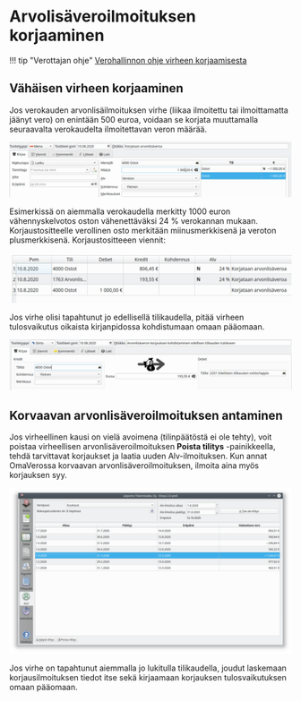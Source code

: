 # Arvolisäveroilmoituksen korjaaminen

!!! tip "Verottajan ohje"
    [Verohallinnon ohje virheen korjaamisesta](https://www.vero.fi/yritykset-ja-yhteisot/ilmoittaminen-ja-maksaminen/omaaloitteiset-verot/miten_omaaloitteisten_verojen_ilmoituks/)


## Vähäisen virheen korjaaminen

Jos verokauden arvonlisäilmoituksen virhe (liikaa ilmoitettu tai ilmoittamatta jäänyt vero) on enintään 500 euroa, voidaan se korjata muuttamalla seuraavalta verokaudelta ilmoitettavan veron määrää.

![](pienkorjaus.png)

Esimerkissä on aiemmalla verokaudella merkitty 1000 euron vähennyskelvotos oston vähenettäväksi 24 % verokannan mukaan. Korjaustositteelle verollinen osto merkitään miinusmerkkisenä ja veroton plusmerkkisenä. Korjaustositteeen viennit:

![](pienviennit.png)

Jos virhe olisi tapahtunut jo edellisellä tilikaudella, pitää virheen tulosvaikutus oikaista kirjanpidossa kohdistumaan omaan pääomaan.

![](pienoikaisu.png)

## Korvaavan arvonlisäveroilmoituksen antaminen

Jos virheellinen kausi on vielä avoimena (tilinpäätöstä ei ole tehty), voit poistaa virheellisen arvonlisäveroilmoituksen **Poista tilitys** -painikkeella, tehdä tarvittavat korjaukset ja laatia uuden Alv-ilmoituksen. Kun annat OmaVerossa korvaavan arvonlisäveroilmoituksen, ilmoita aina myös korjauksen syy.

![](alvsivu.png)

Jos virhe on tapahtunut aiemmalla jo lukitulla tilikaudella, joudut laskemaan korjausilmoituksen tiedot itse sekä kirjaamaan korjauksen tulosvaikutuksen omaan pääomaan.
